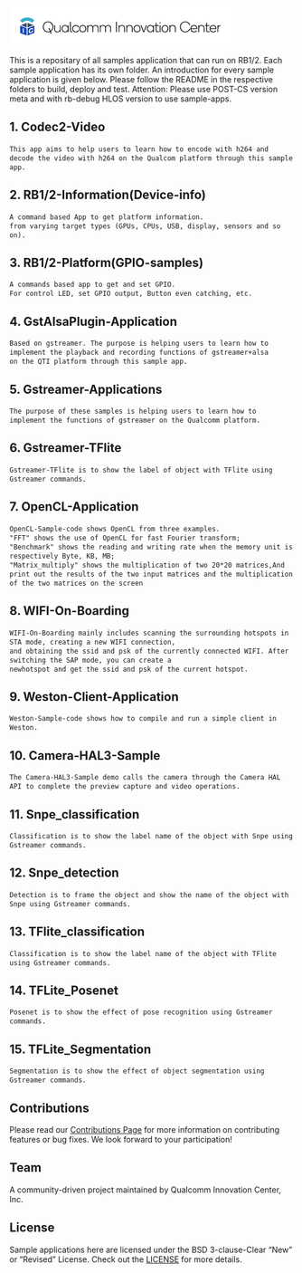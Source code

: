 ![Qualcomm Innovation Center, Inc.](Docs/images/logo-quic-on@h68.png)

This is a repositary of all samples application that can run on RB1/2. Each sample application has its own folder. An introduction for every sample application is given below. Please follow the README in the respective folders to build, deploy and test. 
Attention: Please use POST-CS version meta and with rb-debug HLOS version to use sample-apps.


## 1. Codec2-Video
```
This app aims to help users to learn how to encode with h264 and decode the video with h264 on the Qualcom platform through this sample app.
```

## 2. RB1/2-Information(Device-info)
```
A command based App to get platform information.
from varying target types (GPUs, CPUs, USB, display, sensors and so on).
```

## 3. RB1/2-Platform(GPIO-samples)
```
A commands based app to get and set GPIO.
For control LED, set GPIO output, Button even catching, etc.
```
## 4. GstAlsaPlugin-Application
```
Based on gstreamer. The purpose is helping users to learn how to implement the playback and recording functions of gstreamer+alsa
on the QTI platform through this sample app.
```

## 5. Gstreamer-Applications
```
The purpose of these samples is helping users to learn how to implement the functions of gstreamer on the Qualcomm platform.
```

## 6. Gstreamer-TFlite
```
Gstreamer-TFlite is to show the label of object with TFlite using Gstreamer commands.
```

## 7. OpenCL-Application
```
OpenCL-Sample-code shows OpenCL from three examples.
"FFT" shows the use of OpenCL for fast Fourier transform;
"Benchmark" shows the reading and writing rate when the memory unit is respectively Byte, KB, MB;
"Matrix_multiply" shows the multiplication of two 20*20 matrices,And print out the results of the two input matrices and the multiplication of the two matrices on the screen
```

## 8. WIFI-On-Boarding
```
WIFI-On-Boarding mainly includes scanning the surrounding hotspots in STA mode, creating a new WIFI connection,
and obtaining the ssid and psk of the currently connected WIFI. After switching the SAP mode, you can create a
newhotspot and get the ssid and psk of the current hotspot.
```

## 9. Weston-Client-Application
```
Weston-Sample-code shows how to compile and run a simple client in Weston.
```

## 10. Camera-HAL3-Sample
```
The Camera-HAL3-Sample demo calls the camera through the Camera HAL API to complete the preview capture and video operations.
```

## 11. Snpe_classification
```
Classification is to show the label name of the object with Snpe using Gstreamer commands.
```

## 12. Snpe_detection
```
Detection is to frame the object and show the name of the object with Snpe using Gstreamer commands.
```

## 13. TFlite_classification
```
Classification is to show the label name of the object with TFlite using Gstreamer commands.
```

## 14. TFLite_Posenet
```
Posenet is to show the effect of pose recognition using Gstreamer commands.
```

## 15. TFLite_Segmentation
```
Segmentation is to show the effect of object segmentation using Gstreamer commands.
```


## Contributions
Please read our [Contributions Page](CONTRIBUTING.md) for more information on contributing features or bug fixes. We look forward to your participation!

## Team
A community-driven project maintained by Qualcomm Innovation Center, Inc.

## License
Sample applications here are licensed under the BSD 3-clause-Clear “New” or “Revised” License. Check out the [LICENSE](LICENSE) for more details.
